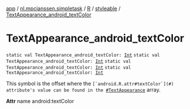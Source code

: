 [app](../../../index.md) / [nl.mpcjanssen.simpletask](../../index.md) / [R](../index.md) / [styleable](index.md) / [TextAppearance_android_textColor](.)

# TextAppearance_android_textColor

`static val TextAppearance_android_textColor: `[`Int`](https://kotlinlang.org/api/latest/jvm/stdlib/kotlin/-int/index.html)
`static val TextAppearance_android_textColor: `[`Int`](https://kotlinlang.org/api/latest/jvm/stdlib/kotlin/-int/index.html)
`static val TextAppearance_android_textColor: `[`Int`](https://kotlinlang.org/api/latest/jvm/stdlib/kotlin/-int/index.html)
`static val TextAppearance_android_textColor: `[`Int`](https://kotlinlang.org/api/latest/jvm/stdlib/kotlin/-int/index.html)

This symbol is the offset where the ``[`android.R.attr#textColor`](#) attribute's value can be found in the ``[`#TextAppearance`](-text-appearance.md) array.

**Attr**
name android:textColor

